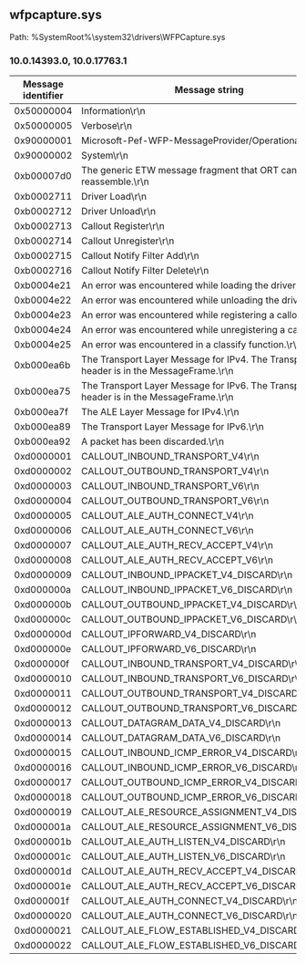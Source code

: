 ## wfpcapture.sys

Path: %SystemRoot%\system32\drivers\WFPCapture.sys

### 10.0.14393.0, 10.0.17763.1

Message identifier | Message string
--- | ---
0x50000004 | Information\r\n
0x50000005 | Verbose\r\n
0x90000001 |  Microsoft-Pef-WFP-MessageProvider/Operational\r\n
0x90000002 | System\r\n
0xb00007d0 | The generic ETW message fragment that ORT can reassemble.\r\n
0xb0002711 | Driver Load\r\n
0xb0002712 | Driver Unload\r\n
0xb0002713 | Callout Register\r\n
0xb0002714 | Callout Unregister\r\n
0xb0002715 | Callout Notify Filter Add\r\n
0xb0002716 | Callout Notify Filter Delete\r\n
0xb0004e21 | An error was encountered while loading the driver.\r\n
0xb0004e22 | An error was encountered while unloading the driver.\r\n
0xb0004e23 | An error was encountered while registering a callout.\r\n
0xb0004e24 | An error was encountered while unregistering a callout.\r\n
0xb0004e25 | An error was encountered in a classify function.\r\n
0xb000ea6b | The Transport Layer Message for IPv4. The Transport header is in the MessageFrame.\r\n
0xb000ea75 | The Transport Layer Message for IPv6. The Transport header is in the MessageFrame.\r\n
0xb000ea7f | The ALE Layer Message for IPv4.\r\n
0xb000ea89 | The Transport Layer Message for IPv6.\r\n
0xb000ea92 | A packet has been discarded.\r\n
0xd0000001 | CALLOUT_INBOUND_TRANSPORT_V4\r\n
0xd0000002 | CALLOUT_OUTBOUND_TRANSPORT_V4\r\n
0xd0000003 | CALLOUT_INBOUND_TRANSPORT_V6\r\n
0xd0000004 | CALLOUT_OUTBOUND_TRANSPORT_V6\r\n
0xd0000005 | CALLOUT_ALE_AUTH_CONNECT_V4\r\n
0xd0000006 | CALLOUT_ALE_AUTH_CONNECT_V6\r\n
0xd0000007 | CALLOUT_ALE_AUTH_RECV_ACCEPT_V4\r\n
0xd0000008 | CALLOUT_ALE_AUTH_RECV_ACCEPT_V6\r\n
0xd0000009 | CALLOUT_INBOUND_IPPACKET_V4_DISCARD\r\n
0xd000000a | CALLOUT_INBOUND_IPPACKET_V6_DISCARD\r\n
0xd000000b | CALLOUT_OUTBOUND_IPPACKET_V4_DISCARD\r\n
0xd000000c | CALLOUT_OUTBOUND_IPPACKET_V6_DISCARD\r\n
0xd000000d | CALLOUT_IPFORWARD_V4_DISCARD\r\n
0xd000000e | CALLOUT_IPFORWARD_V6_DISCARD\r\n
0xd000000f | CALLOUT_INBOUND_TRANSPORT_V4_DISCARD\r\n
0xd0000010 | CALLOUT_INBOUND_TRANSPORT_V6_DISCARD\r\n
0xd0000011 | CALLOUT_OUTBOUND_TRANSPORT_V4_DISCARD\r\n
0xd0000012 | CALLOUT_OUTBOUND_TRANSPORT_V6_DISCARD\r\n
0xd0000013 | CALLOUT_DATAGRAM_DATA_V4_DISCARD\r\n
0xd0000014 | CALLOUT_DATAGRAM_DATA_V6_DISCARD\r\n
0xd0000015 | CALLOUT_INBOUND_ICMP_ERROR_V4_DISCARD\r\n
0xd0000016 | CALLOUT_INBOUND_ICMP_ERROR_V6_DISCARD\r\n
0xd0000017 | CALLOUT_OUTBOUND_ICMP_ERROR_V4_DISCARD\r\n
0xd0000018 | CALLOUT_OUTBOUND_ICMP_ERROR_V6_DISCARD\r\n
0xd0000019 | CALLOUT_ALE_RESOURCE_ASSIGNMENT_V4_DISCARD\r\n
0xd000001a | CALLOUT_ALE_RESOURCE_ASSIGNMENT_V6_DISCARD\r\n
0xd000001b | CALLOUT_ALE_AUTH_LISTEN_V4_DISCARD\r\n
0xd000001c | CALLOUT_ALE_AUTH_LISTEN_V6_DISCARD\r\n
0xd000001d | CALLOUT_ALE_AUTH_RECV_ACCEPT_V4_DISCARD\r\n
0xd000001e | CALLOUT_ALE_AUTH_RECV_ACCEPT_V6_DISCARD\r\n
0xd000001f | CALLOUT_ALE_AUTH_CONNECT_V4_DISCARD\r\n
0xd0000020 | CALLOUT_ALE_AUTH_CONNECT_V6_DISCARD\r\n
0xd0000021 | CALLOUT_ALE_FLOW_ESTABLISHED_V4_DISCARD\r\n
0xd0000022 | CALLOUT_ALE_FLOW_ESTABLISHED_V6_DISCARD\r\n
